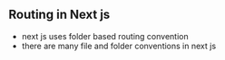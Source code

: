 ## Routing in Next js
- next js uses folder based routing convention
- there are many file and folder conventions in next js

